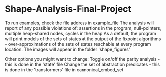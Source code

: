 # Shape-Analysis-Final-Project

To run examples, check the file address in example_file
The analysis will report of any possible violations of: assertions in the program, null-pointers, multiple heap-shared nodes, cycles in the heap
As a default, the program will print models of the sets of states at the output of the fixpoint algorithms - over-approximations 
of the sets of states reachable at every program location. The images will appear in the folder 'shape_figures'

Other options you might want to change:
Toggle on/off the parity analysis - this is done in the 'state' file
Change the set of abstraction predicates - this is done in the 'transformers' file in cannonical_embed_set
